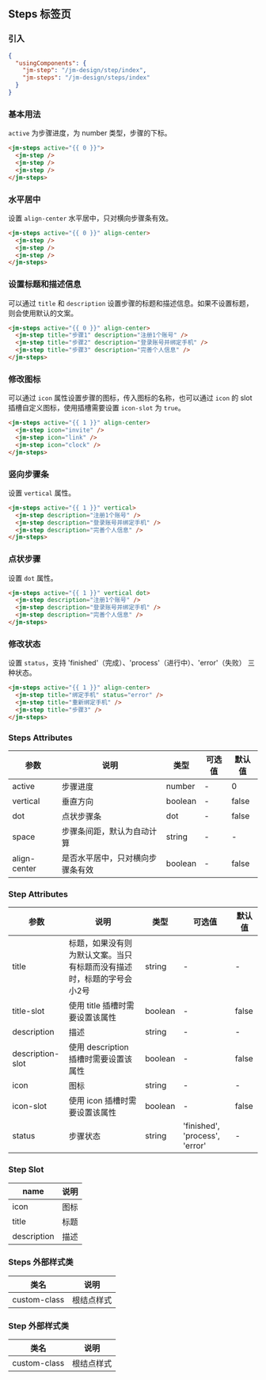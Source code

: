 ## Steps 标签页

### 引入

```json
{
  "usingComponents": {
    "jm-step": "/jm-design/step/index",
    "jm-steps": "/jm-design/steps/index"
  }
}
```

### 基本用法

`active` 为步骤进度，为 number 类型，步骤的下标。

```html
<jm-steps active="{{ 0 }}">
  <jm-step />
  <jm-step />
  <jm-step />
</jm-steps>
```

### 水平居中

设置 `align-center` 水平居中，只对横向步骤条有效。

```html
<jm-steps active="{{ 0 }}" align-center>
  <jm-step />
  <jm-step />
  <jm-step />
</jm-steps>
```

### 设置标题和描述信息

可以通过 `title` 和 `description` 设置步骤的标题和描述信息。如果不设置标题，则会使用默认的文案。

```html
<jm-steps active="{{ 0 }}" align-center>
  <jm-step title="步骤1" description="注册1个账号" />
  <jm-step title="步骤2" description="登录账号并绑定手机" />
  <jm-step title="步骤3" description="完善个人信息" />
</jm-steps>
```

### 修改图标

可以通过 `icon` 属性设置步骤的图标，传入图标的名称，也可以通过 `icon` 的 slot 插槽自定义图标，使用插槽需要设置 `icon-slot` 为 `true`。

```html
<jm-steps active="{{ 1 }}" align-center>
  <jm-step icon="invite" />
  <jm-step icon="link" />
  <jm-step icon="clock" />
</jm-steps>
```

### 竖向步骤条

设置 `vertical` 属性。

```html
<jm-steps active="{{ 1 }}" vertical>
  <jm-step description="注册1个账号" />
  <jm-step description="登录账号并绑定手机" />
  <jm-step description="完善个人信息" />
</jm-steps>
```

### 点状步骤

设置 `dot` 属性。

```html
<jm-steps active="{{ 1 }}" vertical dot>
  <jm-step description="注册1个账号" />
  <jm-step description="登录账号并绑定手机" />
  <jm-step description="完善个人信息" />
</jm-steps>
```

### 修改状态

设置 `status`，支持 'finished'（完成）、'process'（进行中）、'error'（失败） 三种状态。

```html
<jm-steps active="{{ 1 }}" align-center>
  <jm-step title="绑定手机" status="error" />
  <jm-step title="重新绑定手机" />
  <jm-step title="步骤3" />
</jm-steps>
```

### Steps Attributes

| 参数      | 说明                                 | 类型      | 可选值       | 默认值   |
|---------- |------------------------------------ |---------- |------------- |-------- |
| active | 步骤进度 | number | - | 0 |
| vertical | 垂直方向 | boolean | - | false |
| dot | 点状步骤条 | dot | - | false |
| space | 步骤条间距，默认为自动计算 | string | - | - |
| align-center | 是否水平居中，只对横向步骤条有效 | boolean | - | false |

### Step Attributes

| 参数      | 说明                                 | 类型      | 可选值       | 默认值   |
|---------- |------------------------------------ |---------- |------------- |-------- |
| title | 标题，如果没有则为默认文案。当只有标题而没有描述时，标题的字号会小2号 | string | - | - |
| title-slot | 使用 title 插槽时需要设置该属性 | boolean | - | false |
| description | 描述 | string | - | - |
| description-slot | 使用 description 插槽时需要设置该属性 | boolean | - | false |
| icon | 图标 | string | - | - |
| icon-slot | 使用 icon 插槽时需要设置该属性 | boolean | - | false |
| status | 步骤状态 | string | 'finished', 'process', 'error' | - |

### Step Slot

| name      | 说明       |
|------------- |----------- |
| icon | 图标 |
| title | 标题 |
| description | 描述 |

### Steps 外部样式类

| 类名     | 说明                |
|---------|---------------------|
| custom-class | 根结点样式 |

### Step 外部样式类

| 类名     | 说明                |
|---------|---------------------|
| custom-class | 根结点样式 |

